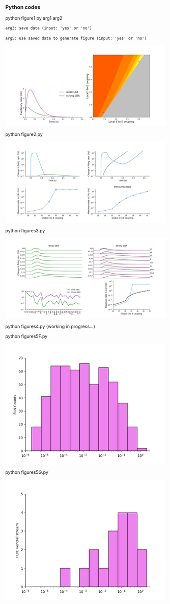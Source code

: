 
### Python codes

python figure1.py arg1 arg2 

    arg3: save data (input: 'yes' or 'no')

    arg5: use saved data to generate figure (input: 'yes' or 'no')	


![title](figures/Figure_1.png)

python figure2.py 

![title](figures/Figure_2.png)

python figures3.py 

![title](figures/Figure_3.png)

python figures4.py (working in progress...)

python figures5F.py 

![title](figures/Figure_5F.png)

python figures5G.py 

![title](figures/Figure_5G.png)
